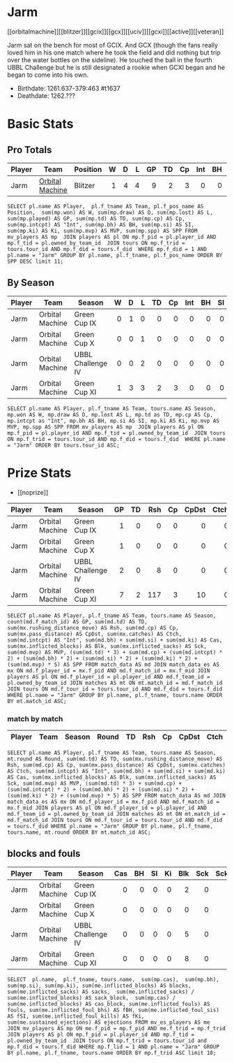 # Jarm

[[orbitalmachine]][[blitzer]][[gcix]][[gcx]][[uciv]][[gcxi]][[active]][[veteran]]

Jarm sat on the bench for most of GCIX. And GCX (though the fans really loved him in his one match where he took the field and did nothing but trip over the water bottles on the sideline). He touched the ball in the fourth UBBL Challenge but he is still designated a rookie when GCXI began and he began to come into his own.

* Birthdate: 1261.637-379:463 #t1637
* Deathdate: 1262.???

# Basic Stats

## Pro Totals

| Player           | Team        | Position      | W | D | L | GP | TD | Cp | Int | BH | SI | Ki | MVP | SPP |
|------------------|-------------|---------------|--:|--:|--:|---:|---:|---:|----:|---:|---:|---:|----:|----:|
| Jarm   | [Orbital Machine](../teams/orbitalmachine) | Blitzer |    1 |    4 |    4 |    9 |    2 |    3 |    0 |    0 |    0 |    0 |    3 |   24 |

```
SELECT pl.name AS Player,  pl.f_tname AS Team, pl.f_pos_name AS Position,  sum(mp.won) AS W, sum(mp.draw) AS D, sum(mp.lost) AS L, sum(mp.played) AS GP, sum(mp.td) AS TD, sum(mp.cp) AS Cp, sum(mp.intcpt) AS "Int", sum(mp.bh) AS BH, sum(mp.si) AS SI, sum(mp.ki) AS Ki, sum(mp.mvp) AS MVP, sum(mp.spp) AS SPP FROM mv_players AS mp  JOIN players AS pl ON mp.f_pid = pl.player_id AND mp.f_tid = pl.owned_by_team_id  JOIN tours ON mp.f_trid = tours.tour_id AND mp.f_did = tours.f_did  WHERE mp.f_did = 1 AND pl.name = "Jarm" GROUP BY pl.name, pl.f_tname, pl.f_pos_name ORDER BY SPP DESC limit 11;
```


## By Season

| Player | Team         | Season          | W | D | L | TD | Cp | Int | BH | SI | Ki | MVP | SPP |
|--------|--------------|-----------------|--:|--:|--:|---:|---:|----:|---:|---:|---:|----:|----:|
| Jarm   | Orbital Machine | Green Cup IX      |    0 |    1 |    0 |    0 |    0 |    0 |    0 |    0 |    0 |    0 |    0 |
| Jarm   | Orbital Machine | Green Cup X       |    0 |    0 |    1 |    0 |    0 |    0 |    0 |    0 |    0 |    1 |    5 |
| Jarm   | Orbital Machine | UBBL Challenge IV |    0 |    0 |    2 |    0 |    0 |    0 |    0 |    0 |    0 |    0 |    0 |
| Jarm   | Orbital Machine | Green Cup XI      |    1 |    3 |    3 |    2 |    3 |    0 |    0 |    0 |    0 |    2 |   19 |

```
SELECT pl.name AS Player, pl.f_tname AS Team, tours.name AS Season, mp.won AS W, mp.draw AS D, mp.lost AS L, mp.td as TD, mp.cp AS Cp, mp.intcpt as "Int", mp.bh AS BH, mp.si AS SI, mp.ki AS Ki, mp.mvp AS MVP, mp.spp AS SPP FROM mv_players AS mp  JOIN players AS pl ON mp.f_pid = pl.player_id AND mp.f_tid = pl.owned_by_team_id  JOIN tours ON mp.f_trid = tours.tour_id AND mp.f_did = tours.f_did  WHERE pl.name = "Jarm" ORDER BY tours.tour_id ASC;
```

# Prize Stats

* [[noprize]]

| Player | Team         | Season          | GP | TD | Rsh | Cp | CpDst | Ctch | Int | Cas | Blk | Sck | MVP | SPP |
|--------|--------------|-----------------|---:|---:|----:|---:|------:|-----:|----:|----:|----:|----:|----:|----:|
| Jarm   | Orbital Machine | Green Cup IX      |  1 |    0 |    0 |    0 |     0 |    0 |    0 |    0 |    2 |    0 |    0 |    0 |
| Jarm   | Orbital Machine | Green Cup X       |  1 |    0 |    0 |    0 |     0 |    0 |    0 |    0 |    0 |    0 |    1 |    5 |
| Jarm   | Orbital Machine | UBBL Challenge IV |  2 |    0 |    8 |    0 |     0 |    0 |    0 |    0 |    5 |    0 |    0 |    0 |
| Jarm   | Orbital Machine | Green Cup XI      |  7 |    2 |  117 |    3 |    10 |    0 |    0 |    0 |    8 |    0 |    2 |   19 |


```
SELECT pl.name AS Player, pl.f_tname AS Team, tours.name AS Season, count(md.f_match_id) AS GP, sum(md.td) AS TD, sum(mx.rushing_distance_move) AS Rsh, sum(md.cp) AS Cp, sum(mx.pass_distance) AS CpDst, sum(mx.catches) AS Ctch, sum(md.intcpt) AS "Int", sum(md.bh) + sum(md.si) + sum(md.ki) AS Cas, sum(mx.inflicted_blocks) AS Blk, sum(mx.inflicted_sacks) AS Sck, sum(md.mvp) AS MVP, (sum(md.td) * 3) + sum(md.cp) + (sum(md.intcpt) * 2) + (sum(md.bh) * 2) + (sum(md.si) * 2) + (sum(md.ki) * 2) + (sum(md.mvp) * 5) AS SPP FROM match_data AS md JOIN match_data_es AS mx ON md.f_player_id = mx.f_pid AND md.f_match_id = mx.f_mid JOIN players AS pl ON md.f_player_id = pl.player_id AND md.f_team_id = pl.owned_by_team_id JOIN matches AS mt ON mt.match_id = md.f_match_id JOIN tours ON md.f_tour_id = tours.tour_id AND md.f_did = tours.f_did WHERE pl.name = "Jarm" GROUP BY pl.name, pl.f_tname, tours.name ORDER BY mt.match_id ASC;
```

### match by match

| Player | Team        | Season | Round          | TD  | Rsh | Cp   | CpDst | Ctch | Int | Cas  | Blk | Sck | MVP | SPP  |
|--------|-------------|--------|-------|------|------|------|----------|---------|------|--------|-------|------|------|----|

```
SELECT pl.name AS Player, pl.f_tname AS Team, tours.name AS Season, mt.round AS Round, sum(md.td) AS TD, sum(mx.rushing_distance_move) AS Rsh, sum(md.cp) AS Cp, sum(mx.pass_distance) AS CpDst, sum(mx.catches) AS Ctch, sum(md.intcpt) AS "Int", sum(md.bh) + sum(md.si) + sum(md.ki) AS Cas, sum(mx.inflicted_blocks) AS Blk, sum(mx.inflicted_sacks) AS Sck, sum(md.mvp) AS MVP, (sum(md.td) * 3) + sum(md.cp) + (sum(md.intcpt) * 2) + (sum(md.bh) * 2) + (sum(md.si) * 2) + (sum(md.ki) * 2) + (sum(md.mvp) * 5) AS SPP FROM match_data AS md JOIN match_data_es AS mx ON md.f_player_id = mx.f_pid AND md.f_match_id = mx.f_mid JOIN players AS pl ON md.f_player_id = pl.player_id AND md.f_team_id = pl.owned_by_team_id JOIN matches AS mt ON mt.match_id = md.f_match_id JOIN tours ON md.f_tour_id = tours.tour_id AND md.f_did = tours.f_did WHERE pl.name = "Jarm" GROUP BY pl.name, pl.f_tname, tours.name, mt.round ORDER BY mt.match_id ASC;
```


## blocks and fouls

| Player | Team | Season | Cas | BH | SI | Ki | Blk | Sck | SckBlkRate | CasBlkRate | Fouls | fBH | fSI | fKi | Ejections |
|---|---|---|---:|---:|---:|---:|---:|---:|---:|---:|---:|---:|---:|---:|---:|
| Jarm | Orbital Machine | Green Cup IX      |           0 |          0 |          0 |          0 |      2 |     0 |     0.0000 |    0.0000 |     2 |    0 |    0 |    0 |         0 |
| Jarm | Orbital Machine | Green Cup X       |           0 |          0 |          0 |          0 |      0 |     0 |       NULL |      NULL |     0 |    0 |    0 |    0 |         0 |
| Jarm | Orbital Machine | UBBL Challenge IV |           0 |          0 |          0 |          0 |      5 |     0 |     0.0000 |    0.0000 |     0 |    0 |    0 |    0 |         0 |
| Jarm | Orbital Machine | Green Cup XI      |           0 |          0 |          0 |          0 |      8 |     0 |     0.0000 |    0.0000 |     2 |    0 |    0 |    0 |         0 |

```
SELECT  pl.name,  pl.f_tname, tours.name,  sum(mp.cas),  sum(mp.bh), sum(mp.si), sum(mp.ki), sum(me.inflicted_blocks) AS blocks,  sum(me.inflicted_sacks) AS sacks,  sum(me.inflicted_sacks) / sum(me.inflicted_blocks) AS sack_block,  sum(mp.cas) / sum(me.inflicted_blocks) AS cas_block, sum(me.inflicted_fouls) AS fouls, sum(me.inflicted_foul_bhs) AS fBH, sum(me.inflicted_foul_sis) AS fSI, sum(me.inflicted_foul_kills) AS fKi, sum(me.sustained_ejections) AS ejections FROM mv_es_players AS me  JOIN mv_players AS mp ON me.f_pid = mp.f_pid AND me.f_trid = mp.f_trid  JOIN players AS pl ON mp.f_pid = pl.player_id AND mp.f_tid = pl.owned_by_team_id  JOIN tours ON mp.f_trid = tours.tour_id and mp.f_did = tours.f_did WHERE mp.f_lid = 1 AND pl.name = "Jarm" GROUP BY pl.name, pl.f_tname, tours.name ORDER BY mp.f_trid ASC limit 10;
```

